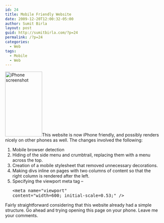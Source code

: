 ```yaml
---
id: 24
title: Mobile Friendly Website
date: 2009-12-20T12:00:32-05:00
author: Sumit Birla
layout: post
guid: http://sumitbirla.com/?p=24
permalink: /?p=24
categories:
  - Web
tags:
  - Mobile
  - Web
---
```

<img class="alignright" src="http://sumit-old.tampahost.net/images/iphone.jpg" alt="iPhone screenshot" width="120" height="210" />This website is now iPhone friendly, and possibly renders nicely on other phones as well. The changes involved the following:

  1. Mobile browser detection
  2. Hiding of the side menu and crumbtrail, replacing them with a menu across the top.
  3. Creation of a mobile stylesheet that removed unnecessary decorations.
  4. Making divs inline on pages with two columns of content so that the right column is rendered after the left.
  5. Specifying the viewport meta tag &#8211; 
    <pre>&lt;meta name="viewport" content="width=600; initial-scale=0.53;" /&gt;</pre>

Fairly straightforward considering that this website already had a simple structure. Go ahead and trying opening this page on your phone. Leave me your comments.

<div>
  <span class="Apple-style-span" style="color: #333333; font-family: Helvetica, Arial, Verdana, Tahoma, Helvetica, sans-serif; font-size: 14px; line-height: 20px;"><br /> </span>
</div>